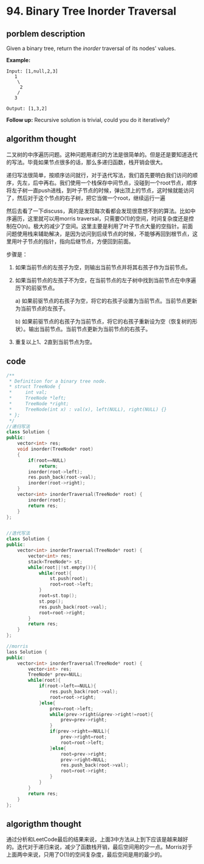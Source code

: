 # 94. Binary Tree Inorder Traversal

## porblem description

Given a binary tree, return the _inorder_ traversal of its nodes' values.

**Example:**

```text
Input: [1,null,2,3]
   1
    \
     2
    /
   3

Output: [1,3,2]
```

**Follow up:** Recursive solution is trivial, could you do it iteratively?

## algorithm thought

二叉树的中序遍历问题。这种问题用递归的方法是很简单的。但是还是要知道迭代的写法。毕竟如果节点很多的话，那么多递归函数，栈开销会很大。

递归写法很简单，按顺序访问就行，对于迭代写法，我们首先要明白我们访问的顺序，先左，后中再右。我们使用一个栈保存中间节点，没碰到一个root节点，顺序将左子树一直push进栈，到叶子节点的时候，弹出顶上的节点，这时候就能访问了，然后对于这个节点的右子树，把它当做一个root，继续运行一遍

然后去看了一下discuss，真的是发现每次看都会发现很意想不到的算法。比如中序遍历，这里就可以用morris traversal，只需要O\(1\)的空间，时间复杂度还是控制在O\(n\)。极大的减少了空间。这里主要是利用了叶子节点大量的空指针。前面问题使用栈来辅助解决，是因为访问到后续节点的时候，不能够再回到根节点，这里用叶子节点的指针，指向后继节点，方便回到前面。

步骤是：

1. 如果当前节点的左孩子为空，则输出当前节点并将其右孩子作为当前节点。

2. 如果当前节点的左孩子不为空，在当前节点的左子树中找到当前节点在中序遍历下的前驱节点。

   a\) 如果前驱节点的右孩子为空，将它的右孩子设置为当前节点。当前节点更新为当前节点的左孩子。

   b\) 如果前驱节点的右孩子为当前节点，将它的右孩子重新设为空（恢复树的形状）。输出当前节点。当前节点更新为当前节点的右孩子。

3. 重复以上1、2直到当前节点为空。

## code

```cpp
/**
 * Definition for a binary tree node.
 * struct TreeNode {
 *     int val;
 *     TreeNode *left;
 *     TreeNode *right;
 *     TreeNode(int x) : val(x), left(NULL), right(NULL) {}
 * };
 */
//递归写法
class Solution {
public:
    vector<int> res; 
    void inorder(TreeNode* root)
    {
        if(root==NULL)
            return;
        inorder(root->left);
        res.push_back(root->val);
        inorder(root->right);
    }
    vector<int> inorderTraversal(TreeNode* root) {
        inorder(root);
        return res;
    }
};


//迭代写法
class Solution {
public:
    vector<int> inorderTraversal(TreeNode* root) {
        vector<int> res;
        stack<TreeNode*> st;
        while(root||!st.empty()){
            while(root){
                st.push(root);
                root=root->left;
            }
            root=st.top();
            st.pop();
            res.push_back(root->val);
            root=root->right;
        }
        return res;
    }
};

//morris 
lass Solution {
public:
    vector<int> inorderTraversal(TreeNode* root) {
        vector<int> res;       
        TreeNode* prev=NULL;
        while(root){
            if(root->left==NULL){
                res.push_back(root->val);
                root=root->right;
            }else{
                prev=root->left;
                while(prev->right&&prev->right!=root){
                    prev=prev->right;
                }
                if(prev->right==NULL){
                    prev->right=root;
                    root=root->left;
                }else{
                    root=prev->right;
                    prev->right=NULL;
                    res.push_back(root->val);
                    root=root->right;
                }
            }
        }
        return res;
    }
};
```

## algorigthm thought

通过分析和LeetCode最后的结果来说，上面3中方法从上到下应该是越来越好的。迭代对于递归来说，减少了函数栈开销，最后空间用的少一点。Morris对于上面两中来说，只用了O\(1\)的空间复杂度，最后空间是用的最少的。

